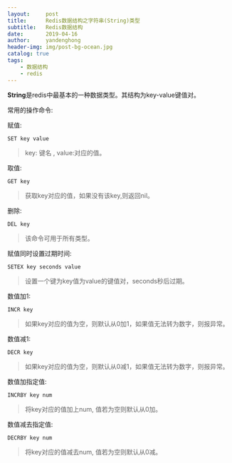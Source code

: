 ```yaml
---
layout:     post
title:      Redis数据结构之字符串(String)类型
subtitle:   Redis数据结构
date:       2019-04-16
author:     yandenghong
header-img: img/post-bg-ocean.jpg
catalog: true
tags:
    - 数据结构
    - redis
---
```


**String**是redis中最基本的一种数据类型。其结构为key-value键值对。

常用的操作命令:

赋值:
```text
SET key value
```
> key: 键名 ,  value:对应的值。


取值:
```text
GET key
```
> 获取key对应的值，如果没有该key,则返回nil。

删除:
```text
DEL key
```
> 该命令可用于所有类型。

赋值同时设置过期时间:
```text
SETEX key seconds value
```
> 设置一个键为key值为value的键值对，seconds秒后过期。

数值加1:
```text
INCR key
```
> 如果key对应的值为空，则默认从0加1，如果值无法转为数字，则报异常。

数值减1:
```text
DECR key
```
> 如果key对应的值为空，则默认从0减1，如果值无法转为数字，则报异常。

数值加指定值:
```text
INCRBY key num
```
> 将key对应的值加上num, 值若为空则默认从0加。

数值减去指定值:
```text
DECRBY key num
```
> 将key对应的值减去num, 值若为空则默认从0减。
